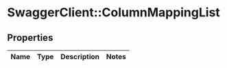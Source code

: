 # SwaggerClient::ColumnMappingList

## Properties
Name | Type | Description | Notes
------------ | ------------- | ------------- | -------------



